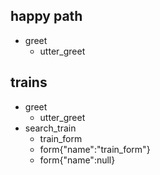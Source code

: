 ## happy path
* greet
  - utter_greet


## trains
* greet
  - utter_greet
* search_train
  - train_form
  - form{"name":"train_form"}
  - form{"name":null}